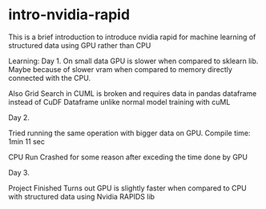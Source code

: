 # intro-nvidia-rapid
This is a brief introduction to introduce nvidia rapid for machine learning of structured data using GPU rather than CPU




Learning:
Day 1. On small data GPU is slower when compared to sklearn lib. Maybe because of slower vram when compared to memory directly connected with the CPU.

Also Grid Search in CUML is broken and requires data in pandas dataframe instead of CuDF Dataframe unlike normal model training with cuML


Day 2.


Tried running the same operation with bigger data on GPU. Compile time: 1min 11 sec 

CPU Run Crashed for some reason after exceding the time done by GPU 



Day 3. 


Project Finished Turns out GPU is slightly faster when compared to CPU with structured data using Nvidia RAPIDS lib


